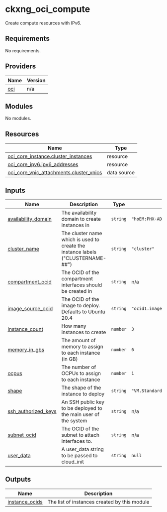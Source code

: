 # ckxng_oci_compute

Create compute resources with IPv6.

<!-- BEGIN_TF_DOCS -->
## Requirements

No requirements.

## Providers

| Name | Version |
|------|---------|
| <a name="provider_oci"></a> [oci](#provider\_oci) | n/a |

## Modules

No modules.

## Resources

| Name | Type |
|------|------|
| [oci_core_instance.cluster_instances](https://registry.terraform.io/providers/hashicorp/oci/latest/docs/resources/core_instance) | resource |
| [oci_core_ipv6.ipv6_addresses](https://registry.terraform.io/providers/hashicorp/oci/latest/docs/resources/core_ipv6) | resource |
| [oci_core_vnic_attachments.cluster_vnics](https://registry.terraform.io/providers/hashicorp/oci/latest/docs/data-sources/core_vnic_attachments) | data source |

## Inputs

| Name | Description | Type | Default | Required |
|------|-------------|------|---------|:--------:|
| <a name="input_availability_domain"></a> [availability\_domain](#input\_availability\_domain) | The availability domain to create instances in | `string` | `"hoEM:PHX-AD-2"` | no |
| <a name="input_cluster_name"></a> [cluster\_name](#input\_cluster\_name) | The cluster name which is used to create the instance labels ("CLUSTERNAME-##") | `string` | `"cluster"` | no |
| <a name="input_compartment_ocid"></a> [compartment\_ocid](#input\_compartment\_ocid) | The OCID of the compartment interfaces should be created in | `string` | n/a | yes |
| <a name="input_image_source_ocid"></a> [image\_source\_ocid](#input\_image\_source\_ocid) | The OCID of the image to deploy.  Defaults to Ubuntu 20.4 | `string` | `"ocid1.image.oc1.phx.aaaaaaaa3nsfzlvkvrfug4xby77srfr43iinfkw3clur5izvlnqtxqdyj5sq"` | no |
| <a name="input_instance_count"></a> [instance\_count](#input\_instance\_count) | How many instances to create | `number` | `3` | no |
| <a name="input_memory_in_gbs"></a> [memory\_in\_gbs](#input\_memory\_in\_gbs) | The amount of memory to assign to each instance (in GB) | `number` | `6` | no |
| <a name="input_ocpus"></a> [ocpus](#input\_ocpus) | The number of OCPUs to assign to each instance | `number` | `1` | no |
| <a name="input_shape"></a> [shape](#input\_shape) | The shape of the instance to deploy | `string` | `"VM.Standard.A1.Flex"` | no |
| <a name="input_ssh_authorized_keys"></a> [ssh\_authorized\_keys](#input\_ssh\_authorized\_keys) | An SSH public key to be deployed to the main user of the system | `string` | n/a | yes |
| <a name="input_subnet_ocid"></a> [subnet\_ocid](#input\_subnet\_ocid) | The OCID of the subnet to attach interfaces to. | `string` | n/a | yes |
| <a name="input_user_data"></a> [user\_data](#input\_user\_data) | A user\_data string to be passed to cloud\_init | `string` | `null` | no |

## Outputs

| Name | Description |
|------|-------------|
| <a name="output_instance_ocids"></a> [instance\_ocids](#output\_instance\_ocids) | The list of instances created by this module |
<!-- END_TF_DOCS -->
